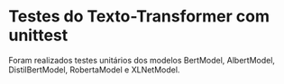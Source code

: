 # Testes do Texto-Transformer com unittest

Foram realizados testes unitários dos modelos BertModel, AlbertModel, DistilBertModel, RobertaModel e XLNetModel.
